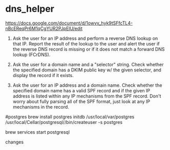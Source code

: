 # dns_helper

https://docs.google.com/document/d/1owvv_hyk9tSFfcTL4-nBcEReqPr6M1qCgYUR2PJpElU/edit

1. Ask the user for an IP address and perform a reverse DNS lookup on that IP. Report the result of the lookup to the user and alert the user if the reverse DNS record is missing or if it does not match a forward DNS lookup (FCrDNS).

2. Ask the user for a domain name and a "selector" string. Check whether the specified domain has a DKIM public key w/ the given selector, and display the record if it exists.

3. Ask the user for an IP address and a domain name. Check whether the specified domain name has a valid SPF record and if the given IP address is listed within any IP mechanisms from the SPF record. Don't worry about fully parsing all of the SPF format, just look at any IP mechanisms in the record.

#postgres
brew install postgres
initdb /usr/local/var/postgres
/usr/local/Cellar/postgresql/<version>/bin/createuser -s postgres

brew services start postgresql

changes